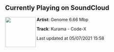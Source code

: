 ## Currently Playing on SoundCloud

[<img align="left" width="100" src="https://i1.sndcdn.com/artworks-000429683124-6607rf-t500x500.jpg">](https://soundcloud.com/genomeshanghai/code-x)

**Artist**: Genome 6.66 Mbp 

**Track**: Kurama - Code-X

Last updated at 05/07/2021 15:58
